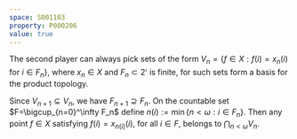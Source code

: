 ```yaml
---
space: S001103
property: P000206
value: true
---
```


The second player can always pick sets of the form
$V_n=\{f\in X: f(i)=x_n(i) \text{ for }i\in F_n\}$,
where $x_n\in X$ and $F_n\subset 2^\mathfrak{c}$ is finite,
for such sets form a basis for the product topology.

Since $V_{n+1}\subseteq V_n$, we have $F_{n+1}\supseteq F_n$.
On the countable set $F=\bigcup_{n=0}^\infty F_n$ define
$n(i):=\min\{n<\omega: i\in F_n\}$.
Then any point $f\in X$ satisfying $f(i)=x_{n(i)}(i)$,
for all $i\in F$, belongs to $\bigcap_{n<\omega} V_n$.

